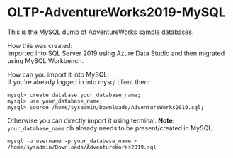 
# OLTP-AdventureWorks2019-MySQL
This is the MySQL dump of AdventureWorks sample databases.<br>

How this was created:<br>
Imported into SQL Server 2019 using Azure Data Studio and then migrated using MySQL Workbench.

How can you import it into MySQL:<br>
If you're already logged in into mysql client then:
```
mysql> create database your_database_name;
mysql> use your_database_name;
mysql> source /home/sysadmin/Downloads/AdventureWorks2019.sql;
```
Otherwise you can directly import it using terminal:
**Note:** `your_database_name` db already needs to be present/created in MySQL.
```
mysql -u username -p your_database_name < /home/sysadmin/Downloads/AdventureWorks2019.sql
```
